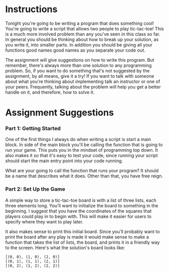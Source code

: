 # Instructions

Tonight you're going to be writing a program that does something cool! You're going to write a script that allows two people to play tic-tac-toe! This is a much more involved problem than any you've seen in this class so far. In general you should be thinking about how to break up your solution, as you write it, into smaller parts. In addition you should be giving all your functions good names good names as you separate your code out. 

The assignment will give suggestions on how to write this program. But remember, there's always more than one solution to any programming problem. So, if you want to do something that's not suggested by the assignment, by all means, give it a try! If you want to talk with someone about what you're thinking about implementing talk an instructor or one of your peers. Frequently, talking about the problem will help you get a better handle on it, and therefore, how to solve it.

# Assignment Suggestions

### Part 1: Getting Started

One of the first things I always do when writing a script is start a main block. In side of the main block you'll be calling the function that is going to run your game. This puts you in the mindset of programming top down. It also makes it so that it's easy to test your code, since running your script should start the main entry point into your code running.

What are your going to call the function that runs your program? It should be a name that describes what it does. Other than that, you have free reign.

### Part 2: Set Up the Game

A simple way to store a tic-tac-toe board is with a list of three lists, each three elements long. You'll want to initialize the board to something in the beginning. I suggest that you have the coordinates of the squares that players could play in to begin with. This will make it easier for users to specify where they want to play later.

It also makes sense to print this initial board. Since you'll probably want to print the board after any play is made it would make sense to make a function that takes the list of lists, the board, and prints it in a friendly way to the screen. Here's what the solution's board looks like:

```
[(0, 0), (1, 0), (2, 0)]
[(0, 1), (1, 1), (2, 1)]
[(0, 2), (1, 2), (2, 2)]
```
